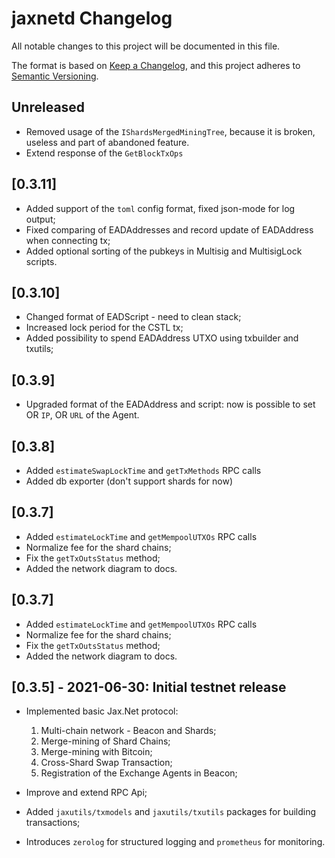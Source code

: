 # jaxnetd Changelog

All notable changes to this project will be documented in this file.

The format is based on [Keep a Changelog](https://keepachangelog.com/en/1.0.0/), and this project adheres
to [Semantic Versioning](https://semver.org/spec/v2.0.0.html).

## Unreleased

- Removed usage of the `IShardsMergedMiningTree`, because it is broken, useless and part of abandoned feature.
- Extend response of the `GetBlockTxOps`

## [0.3.11]

- Added support of the `toml` config format, fixed json-mode for log output;
- Fixed comparing of EADAddresses and record update of EADAddress when connecting tx;
- Added optional sorting of the pubkeys in Multisig and MultisigLock scripts. 

## [0.3.10]

- Changed format of EADScript - need to clean stack;
- Increased lock period for the CSTL tx;
- Added possibility to spend EADAddress UTXO using txbuilder and txutils;

## [0.3.9]

- Upgraded format of the EADAddress and script: now is possible to set OR `IP`, OR `URL` of the Agent.


## [0.3.8]

- Added `estimateSwapLockTime` and `getTxMethods` RPC calls
- Added db exporter (don't support shards for now)

## [0.3.7]

- Added `estimateLockTime` and `getMempoolUTXOs` RPC calls
- Normalize fee for the shard chains;
- Fix the `getTxOutsStatus` method;
- Added the network diagram to docs.

## [0.3.7]

- Added `estimateLockTime` and `getMempoolUTXOs` RPC calls
- Normalize fee for the shard chains;
- Fix the `getTxOutsStatus` method;
- Added the network diagram to docs.

## [0.3.5] - 2021-06-30: Initial testnet release

- Implemented basic Jax.Net protocol:
    1. Multi-chain network - Beacon and Shards;
    2. Merge-mining of Shard Chains;
    3. Merge-mining with Bitcoin;
    4. Cross-Shard Swap Transaction;
    5. Registration of the Exchange Agents in Beacon;

- Improve and extend RPC Api;
- Added `jaxutils/txmodels` and `jaxutils/txutils` packages for building transactions;
- Introduces `zerolog` for structured logging and `prometheus` for monitoring.
